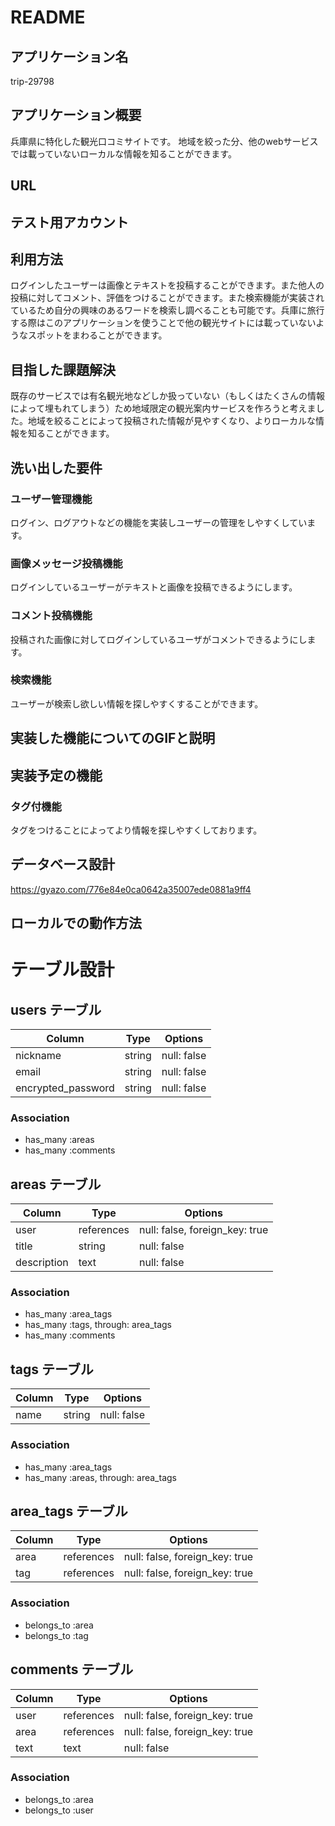 # README

## アプリケーション名
trip-29798

## アプリケーション概要
兵庫県に特化した観光口コミサイトです。
地域を絞った分、他のwebサービスでは載っていないローカルな情報を知ることができます。
## URL

## テスト用アカウント

## 利用方法
ログインしたユーザーは画像とテキストを投稿することができます。また他人の投稿に対してコメント、評価をつけることができます。また検索機能が実装されているため自分の興味のあるワードを検索し調べることも可能です。兵庫に旅行する際はこのアプリケーションを使うことで他の観光サイトには載っていないようなスポットをまわることができます。


## 目指した課題解決
既存のサービスでは有名観光地などしか扱っていない（もしくはたくさんの情報によって埋もれてしまう）ため地域限定の観光案内サービスを作ろうと考えました。地域を絞ることによって投稿された情報が見やすくなり、よりローカルな情報を知ることができます。

## 洗い出した要件
### ユーザー管理機能
ログイン、ログアウトなどの機能を実装しユーザーの管理をしやすくしています。

### 画像メッセージ投稿機能
ログインしているユーザーがテキストと画像を投稿できるようにします。

### コメント投稿機能
投稿された画像に対してログインしているユーザがコメントできるようにします。

### 検索機能
ユーザーが検索し欲しい情報を探しやすくすることができます。

## 実装した機能についてのGIFと説明

## 実装予定の機能
### タグ付機能
タグをつけることによってより情報を探しやすくしております。

## データベース設計
https://gyazo.com/776e84e0ca0642a35007ede0881a9ff4

## ローカルでの動作方法

# テーブル設計

## users テーブル

| Column   | Type   | Options     |
| -------- | ------ | ----------- |
| nickname | string | null: false |
| email    | string | null: false |
|encrypted_password| string | null: false |

### Association
- has_many :areas
- has_many :comments



## areas テーブル

| Column | Type   | Options     |
| ------ | ------ | ----------- |
| user   | references | null: false, foreign_key: true |
| title  | string | null: false |
| description   | text | null: false |
<!-- もしかするとこの先何か追加するかもアクティブハッシュ？ -->

### Association
- has_many :area_tags
- has_many :tags, through: area_tags
- has_many :comments



## tags テーブル

| Column | Type   | Options     |
| ------ | ------ | ----------- |
| name   | string | null: false |
<!-- タグ付機能の実装を参照、chat-appの動画ではない -->

### Association
- has_many :area_tags
- has_many :areas, through: area_tags



## area_tags テーブル

| Column | Type       | Options                        |
| ------ | ---------- | ------------------------------ |
| area   | references | null: false, foreign_key: true |
| tag  | references | null: false, foreign_key: true |

### Association
- belongs_to :area
- belongs_to :tag



## comments テーブル

| Column  | Type       | Options                        |
| ------- | ---------- | ------------------------------ |
| user    | references | null: false, foreign_key: true |
| area    | references | null: false, foreign_key: true |
| text    | text | null: false |

### Association
- belongs_to :area
- belongs_to :user


